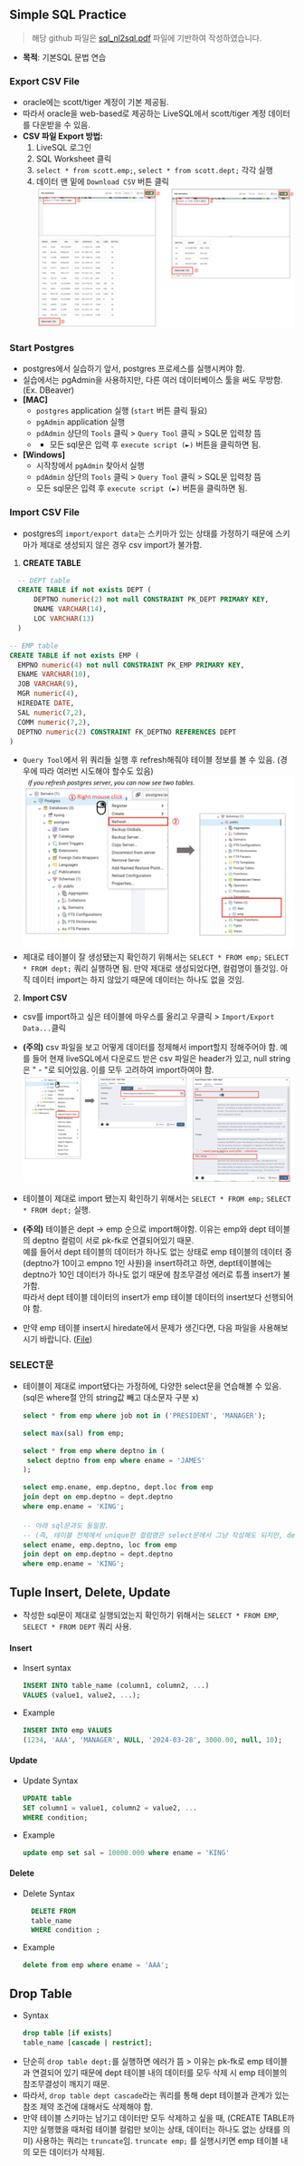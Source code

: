 ## Simple SQL Practice

> 해당 github 파일은 [sql_nl2sql.pdf](<./sql_nl2sql(%EB%B9%85%EB%8D%B0%EC%9D%B4%ED%84%B0%ED%95%80%ED%85%8C%ED%81%AC).pdf>) 파일에 기반하여 작성하였습니다.

- **목적**: 기본SQL 문법 연습

### Export CSV File

- oracle에는 scott/tiger 계정이 기본 제공됨.
- 따라서 oracle을 web-based로 제공하는 LiveSQL에서 scott/tiger 계정 데이터를 다운받을 수 있음.
- **CSV 파일 Export 방법:**
  1. LiveSQL 로그인
  2. SQL Worksheet 클릭
  3. `select * from scott.emp;`, `select * from scott.dept;` 각각 실행
  4. 데이터 맨 밑에 `Download CSV` 버튼 클릭
     ![livesql](./assets/livesql.png)

### Start Postgres

- postgres에서 실습하기 앞서, postgres 프로세스를 실행시켜야 함.
- 실습에서는 pgAdmin을 사용하지만, 다른 여러 데이터베이스 툴을 써도 무방함. (Ex. DBeaver)
- **[MAC]**
  - `postgres` application 실행 (`start` 버튼 클릭 필요)
  - `pgAdmin` application 실행
  - `pdAdmin` 상단의 `Tools` 클릭 > `Query Tool` 클릭 > SQL문 입력창 뜸
  - - 모든 sql문은 입력 후 `execute script (►)` 버튼을 클릭하면 됨.
- **[Windows]**
  - 시작창에서 `pgAdmin` 찾아서 실행
  - `pdAdmin` 상단의 `Tools` 클릭 > `Query Tool` 클릭 > SQL문 입력창 뜸
  - 모든 sql문은 입력 후 `execute script (►)` 버튼을 클릭하면 됨.

### Import CSV File

- postgres의 `import/export data`는 스키마가 있는 상태를 가정하기 때문에 스키마가 제대로 생성되지 않은 경우 csv import가 불가함.
  <br/>

1. **CREATE TABLE**

```sql
  -- DEPT table
  CREATE TABLE if not exists DEPT (
      DEPTNO numeric(2) not null CONSTRAINT PK_DEPT PRIMARY KEY,
      DNAME VARCHAR(14),
      LOC VARCHAR(13)
  )
```

```sql
-- EMP table
CREATE TABLE if not exists EMP (
  EMPNO numeric(4) not null CONSTRAINT PK_EMP PRIMARY KEY,
  ENAME VARCHAR(10),
  JOB VARCHAR(9),
  MGR numeric(4),
  HIREDATE DATE,
  SAL numeric(7,2),
  COMM numeric(7,2),
  DEPTNO numeric(2) CONSTRAINT FK_DEPTNO REFERENCES DEPT
)
```

- `Query Tool`에서 위 쿼리들 실행 후 refresh해줘야 테이블 정보를 볼 수 있음. (경우에 따라 여러번 시도해야 할수도 있음)
  ![create_table](./assets/create_table.png)
- 제대로 테이블이 잘 생성됐는지 확인하기 위해서는 `SELECT * FROM emp;` `SELECT * FROM dept;` 쿼리 실행하면 됨. 만약 제대로 생성되었다면, 컬럼명이 뜰것임. 아직 데이터 import는 하지 않았기 때문에 데이터는 하나도 없을 것임.

2. **Import CSV**

- csv를 import하고 싶은 테이블에 마우스를 올리고 우클릭 > `Import/Export Data...`클릭
- **(주의)** csv 파일을 보고 어떻게 데이터를 정제해서 import할지 정해주어야 함.
  예를 들어 현재 liveSQL에서 다운로드 받은 csv 파일은 header가 있고, null string은 " - "로 되어있음. 이를 모두 고려하여 import하여야 함.
  ![import_csv](./assets/import_csv.png)

- 테이블이 제대로 import 됐는지 확인하기 위해서는 `SELECT * FROM emp;` `SELECT * FROM dept;` 실행.
- **(주의)** 테이블은 dept -> emp 순으로 import해야함. 이유는 emp와 dept 테이블의 deptno 컬럼이 서로 pk-fk로 연결되어있기 때문. <br/>예를 들어서 dept 테이블의 데이터가 하나도 없는 상태로 emp 테이블의 데이터 중 (deptno가 10이고 empno 1인 사원)을 insert하려고 하면, dept테이블에는 deptno가 10인 데이터가 하나도 없기 때문에 참조무결성 에러로 튜플 insert가 불가함. <br/> 따라서 dept 테이블 데이터의 insert가 emp 테이블 데이터의 insert보다 선행되어야 함.
- 만약 emp 테이블 insert시 hiredate에서 문제가 생긴다면, 다음 파일을 사용해보시기 바랍니다. ([File](./emp.csv))

### SELECT문

- 테이블이 제대로 import됐다는 가정하에, 다양한 select문을 연습해볼 수 있음. (sql은 where절 안의 string값 빼고 대소문자 구분 x)

  ```sql
  select * from emp where job not in ('PRESIDENT', 'MANAGER');
  ```

  ```sql
  select max(sal) from emp;
  ```

  ```sql
  select * from emp where deptno in (
   select deptno from emp where ename = 'JAMES'
  );
  ```

  ```sql
  select emp.ename, emp.deptno, dept.loc from emp
  join dept on emp.deptno = dept.deptno
  where emp.ename = 'KING';

  -- 아래 sql문과도 동일함.
  -- (즉, 테이블 전체에서 unique한 컬럼명은 select문에서 그냥 작성해도 되지만, deptno처럼 여러 테이블에 나오면 어느 테이블의 값을 가져다 쓸지 명시해야함)
  select ename, emp.deptno, loc from emp
  join dept on emp.deptno = dept.deptno
  where emp.ename = 'KING';
  ```

## Tuple Insert, Delete, Update

- 작성한 sql문이 제대로 실행되었는지 확인하기 위해서는 `SELECT * FROM EMP`, `SELECT * FROM DEPT` 쿼리 사용.

#### Insert

- Insert syntax
  ```sql
  INSERT INTO table_name (column1, column2, ...)
  VALUES (value1, value2, ...);
  ```
- Example

  ```sql
  INSERT INTO emp VALUES
  (1234, 'AAA', 'MANAGER', NULL, '2024-03-28', 3000.00, null, 10);
  ```

#### Update

- Update Syntax
  ```sql
  UPDATE table
  SET column1 = value1, column2 = value2, ...
  WHERE condition;
  ```
- Example

  ```sql
  update emp set sal = 10000.000 where ename = 'KING'
  ```

#### Delete

- Delete Syntax

  ```sql
    DELETE FROM
    table_name
    WHERE condition ;
  ```

- Example

  ```sql
  delete from emp where ename = 'AAA';
  ```

## Drop Table

- Syntax
  ```sql
  drop table [if exists]
  table_name [cascade | restrict];
  ```
- 단순히 `drop table dept;`를 실행하면 에러가 뜸 > 이유는 pk-fk로 emp 테이블과 연결되어 있기 때문에 dept 테이블 내의 데이터를 모두 삭제 시 emp 테이블의 참조무결성이 깨지기 때문.
- 따라서, `drop table dept cascade`라는 쿼리를 통해 dept 테이블과 관계가 있는 참조 제약 조건에 대해서도 삭제해야 함.
- 만약 테이블 스키마는 남기고 데이터만 모두 삭제하고 싶을 때, (CREATE TABLE까지만 실행했을 때처럼 테이블 컬럼만 보이는 상태, 데이터는 하나도 없는 상태를 의미) 사용하는 쿼리는 `truncate`임. `truncate emp;` 를 실행시키면 emp 테이블 내의 모든 데이터가 삭제됨.
